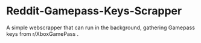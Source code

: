 # Reddit-Gamepass-Keys-Scrapper
A simple webscrapper that can run in the background, gathering Gamepass keys from r/XboxGamePass .
